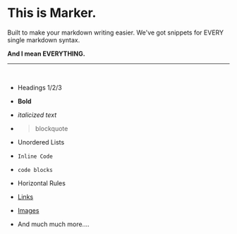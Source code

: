 # This is Marker.

Built to make your markdown writing easier. We've got snippets for EVERY single markdown syntax.

**And I mean EVERYTHING.**

---
‎
+ Headings 1/2/3

+ **Bold**

+ *italicized text*

+ > blockquote

+ Unordered Lists

+ `Inline Code`

+ ```code blocks```

+ Horizontal Rules

+ [Links](https://www.example.com)

+ [Images](image.jpg)

+ And much much more....